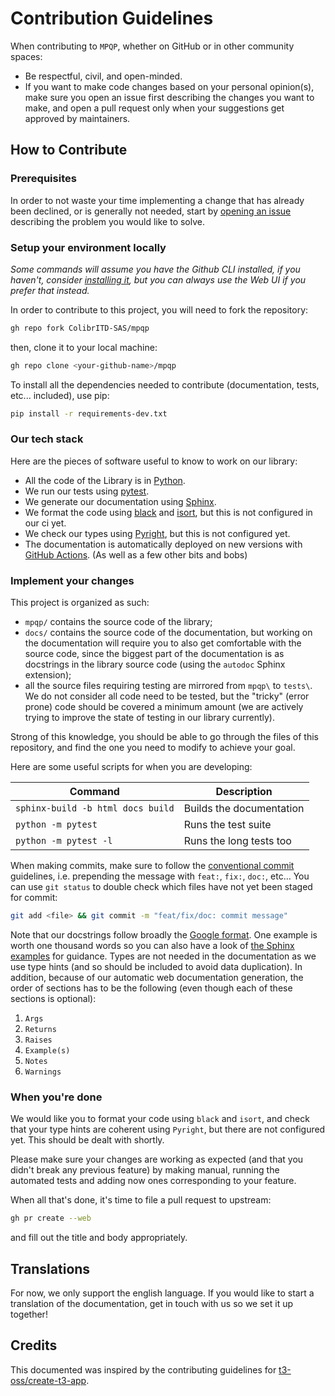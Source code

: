 # Contribution Guidelines

When contributing to `MPQP`, whether on GitHub or in other community spaces:

- Be respectful, civil, and open-minded.
- If you want to make code changes based on your personal opinion(s), make sure
  you open an issue first describing the changes you want to make, and open a
  pull request only when your suggestions get approved by maintainers.

## How to Contribute

### Prerequisites

In order to not waste your time implementing a change that has already been
declined, or is generally not needed, start by
[opening an issue](https://github.com/ColibrITD-SAS/mpqp/issues/new/choose)
describing the problem you would like to solve.

### Setup your environment locally

_Some commands will assume you have the Github CLI installed, if you haven't,
consider [installing it](https://github.com/cli/cli#installation), but you can
always use the Web UI if you prefer that instead._

In order to contribute to this project, you will need to fork the repository:

```bash
gh repo fork ColibrITD-SAS/mpqp
```

then, clone it to your local machine:

```bash
gh repo clone <your-github-name>/mpqp
```

To install all the dependencies needed to contribute (documentation, tests,
etc... included), use pip:

```bash
pip install -r requirements-dev.txt
```

### Our tech stack

Here are the pieces of software useful to know to work on our library:

- All the code of the Library is in [Python](https://www.python.org).
- We run our tests using [pytest](https://docs.pytest.org).
- We generate our documentation using [Sphinx](https://www.sphinx-doc.org).
- We format the code using [black](https://black.readthedocs.io) and
  [isort](https://pycqa.github.io/isort), but this is not configured in our ci
  yet.
- We check our types using [Pyright](https://microsoft.github.io/pyright), but
  this is not configured yet.
- The documentation is automatically deployed on new versions with
  [GitHub Actions](https://docs.github.com/en/actions). (As well as a few other
  bits and bobs)

### Implement your changes

This project is organized as such:

- `mpqp/` contains the source code of the library;
- `docs/` contains the source code of the documentation, but working on the
  documentation will require you to also get comfortable with the source code,
  since the biggest part of the documentation is as docstrings in the library
  source code (using the `autodoc` Sphinx extension);
- all the source files requiring testing are mirrored from `mpqp\` to `tests\`.
  We do not consider all code need to be tested, but the "tricky" (error prone)
  code should be covered a minimum amount (we are actively trying to improve the
  state of testing in our library currently).

Strong of this knowledge, you should be able to go through the files of this
repository, and find the one you need to modify to achieve your goal.

Here are some useful scripts for when you are developing:

| Command                           | Description              |
| --------------------------------- | ------------------------ |
| `sphinx-build -b html docs build` | Builds the documentation |
| `python -m pytest`                | Runs the test suite      |
| `python -m pytest -l`             | Runs the long tests too  |

When making commits, make sure to follow the
[conventional commit](https://www.conventionalcommits.org/en/v1.0.0/)
guidelines, i.e. prepending the message with `feat:`, `fix:`, `doc:`, etc... You
can use `git status` to double check which files have not yet been staged for
commit:

```bash
git add <file> && git commit -m "feat/fix/doc: commit message"
```

Note that our docstrings follow broadly the
[Google format](https://google.github.io/styleguide/pyguide.html#38-comments-and-docstrings).
One example is worth one thousand words so you can also have a look of
[the Sphinx examples](https://sphinxcontrib-napoleon.readthedocs.io/en/latest/example_google.html)
for guidance. Types are not needed in the documentation as we use type hints
(and so should be included to avoid data duplication). In addition, because of
our automatic web documentation generation, the order of sections has to be the
following (even though each of these sections is optional):

1. `Args`
2. `Returns`
3. `Raises`
4. `Example(s)`
5. `Notes`
6. `Warnings`

### When you're done

We would like you to format your code using `black` and `isort`, and check that
your type hints are coherent using `Pyright`, but there are not configured yet.
This should be dealt with shortly.

Please make sure your changes are working as expected (and that you didn't break
any previous feature) by making manual, running the automated tests and adding
now ones corresponding to your feature.

When all that's done, it's time to file a pull request to upstream:

```bash
gh pr create --web
```

and fill out the title and body appropriately.

## Translations

For now, we only support the english language. If you would like to start a
translation of the documentation, get in touch with us so we set it up together!

## Credits

This documented was inspired by the contributing guidelines for
[t3-oss/create-t3-app](https://github.com/t3-oss/create-t3-app/blob/main/CONTRIBUTING.md).
